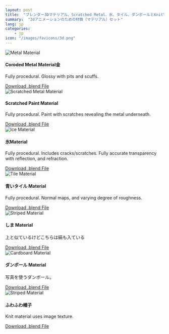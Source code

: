 ```yaml
---
layout: post
title:  "ブレンダー3Dマテリアル、Scratched Metal、氷、タイル、ダンボールとKnit"
summary:  "3dアニメーションのための材質（マテリアル）セット"
lang: jp
categories:
    - jp
icon: "/images/favicons/3d.png"
---
```


<div class="card-columns">
  <div class="card">
    <img class="card-img-top" src="/images/mat_metal.jpg" alt="Metal Material" />
    <div class="card-body">
      <h4 class="card-title">Coroded Metal Material金</h4>
      <p class="card-text">Fully procedural. Glossy with pits and scuffs.</p>
      <a href="/dl/mat_metal.blend" class="card-link">Download .blend File</a>
    </div>
  </div>

  <div class="card">
    <img class="card-img-top" src="/images/mat_scratch.jpg" alt="Scratched Metal Material">
    <div class="card-body">
      <h4 class="card-title">Scratched Paint Material</h4>
      <p class="card-text">Fully procedural. Paint with scratches revealing the metal underneath.</p>
      <a href="/dl/mat_scratch.blend" class="card-link">Download .blend File</a>
    </div>
  </div>

  <div class="card">
    <img class="card-img-top" src="/images/mat_ice.jpg" alt="Ice Material">
    <div class="card-body">
      <h4 class="card-title">氷Material</h4>
      <p class="card-text">
        Fully procedural. Includes cracks/scratches. Fully accurate transparency with reflection, and refraction.
      </p>
      <a href="/dl/mat_ice.blend" class="card-link">Download .blend File</a>
    </div>
  </div>
  
  <div class="card">
    <img class="card-img-top" src="/images/mat_slate.jpg" alt="Tile Material">
    <div class="card-body">
      <h4 class="card-title">青いタイル Material</h4>
      <p class="card-text">
        Fully procedural. Normal maps, and varying degree of roughness.
      </p>
      <a href="/dl/mat_slate.blend" class="card-link">Download .blend File</a>
    </div>
  </div>

  <div class="card">
    <img class="card-img-top" src="/images/mat_striped.jpg" alt="Striped Material">
    <div class="card-body">
      <h4 class="card-title">しま Material</h4>
      <p class="card-text">
        上と似ているけどこちらは縞も入ている
      </p>
      <a href="/dl/mat_striped.blend" class="card-link">Download .blend File</a>
    </div>
  </div>
  
  <div class="card">
    <img class="card-img-top" src="/images/mat_cardboard.jpg" alt="Cardboard Material">
    <div class="card-body">
      <h4 class="card-title">ダンボール Material</h4>
      <p class="card-text">
        写真を使うダンボール。
      </p>
      <a href="/dl/mat_cardboard.blend" class="card-link">Download .blend File</a>
    </div>
  </div>
  
  <div class="card">
    <img class="card-img-top" src="/images/mat_knit.jpg" alt="Striped Material">
    <div class="card-body">
      <h4 class="card-title">ふわふわ帽子</h4>
      <p class="card-text">
        Knit material uses image texture.
      </p>
      <a href="/dl/mat_knit.blend" class="card-link">Download .blend File</a>
    </div>
  </div>
</div>
